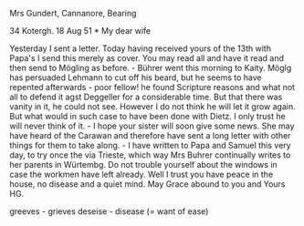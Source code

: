 Mrs Gundert, Cannanore, Bearing

34 Kotergh. 18 Aug 51
 <Monday>*
My dear wife

Yesterday I sent a letter. Today having received yours of the 13th with Papa's I send this merely as cover. You may read all and have it read and then send to Mögling as before. - Bührer went this morning to Kaity. Möglg has persuaded Lehmann to cut off his beard, but he seems to have repented afterwards - poor fellow! he found Scripture reasons and what not all to defend it agst Deggeller for a considerable time. But that there was vanity in it, he could not see. However I do not think he will let it grow again. But what would in such case to have been done with Dietz. I only trust he will never think of it. - I hope your sister will soon give some news. She may have heard of the Carawan and therefore have sent a long letter with other things for them to take along. - I have written to Papa and Samuel this very day, to try once the via Trieste, which way Mrs Buhrer continually writes to her parents in Würtembg. Do not trouble yourself about the windows in case the workmen have left already. Well I trust you have peace in the house, no disease and a quiet mind. May Grace abound to you and  Yours HG.

greeves - grieves deseise - disease (= want of ease)

